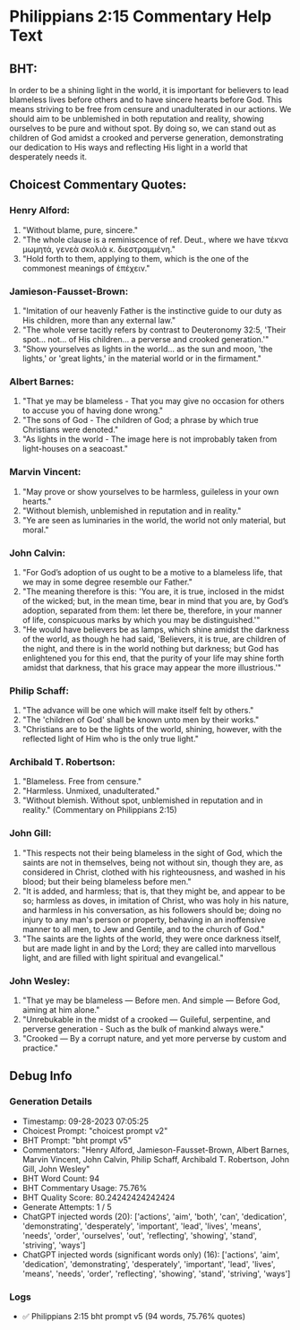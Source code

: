 # Philippians 2:15 Commentary Help Text

## BHT:
In order to be a shining light in the world, it is important for believers to lead blameless lives before others and to have sincere hearts before God. This means striving to be free from censure and unadulterated in our actions. We should aim to be unblemished in both reputation and reality, showing ourselves to be pure and without spot. By doing so, we can stand out as children of God amidst a crooked and perverse generation, demonstrating our dedication to His ways and reflecting His light in a world that desperately needs it.

## Choicest Commentary Quotes:
### Henry Alford:
1. "Without blame, pure, sincere." 
2. "The whole clause is a reminiscence of ref. Deut., where we have τέκνα μωμητά, γενεὰ σκολιὰ κ. διεστραμμένη."
3. "Hold forth to them, applying to them, which is the one of the commonest meanings of ἐπέχειν."

### Jamieson-Fausset-Brown:
1. "Imitation of our heavenly Father is the instinctive guide to our duty as His children, more than any external law."
2. "The whole verse tacitly refers by contrast to Deuteronomy 32:5, 'Their spot... not... of His children... a perverse and crooked generation.'"
3. "Show yourselves as lights in the world... as the sun and moon, 'the lights,' or 'great lights,' in the material world or in the firmament."

### Albert Barnes:
1. "That ye may be blameless - That you may give no occasion for others to accuse you of having done wrong."
2. "The sons of God - The children of God; a phrase by which true Christians were denoted."
3. "As lights in the world - The image here is not improbably taken from light-houses on a seacoast."

### Marvin Vincent:
1. "May prove or show yourselves to be harmless, guileless in your own hearts."
2. "Without blemish, unblemished in reputation and in reality."
3. "Ye are seen as luminaries in the world, the world not only material, but moral."

### John Calvin:
1. "For God’s adoption of us ought to be a motive to a blameless life, that we may in some degree resemble our Father."
2. "The meaning therefore is this: 'You are, it is true, inclosed in the midst of the wicked; but, in the mean time, bear in mind that you are, by God’s adoption, separated from them: let there be, therefore, in your manner of life, conspicuous marks by which you may be distinguished.'"
3. "He would have believers be as lamps, which shine amidst the darkness of the world, as though he had said, 'Believers, it is true, are children of the night, and there is in the world nothing but darkness; but God has enlightened you for this end, that the purity of your life may shine forth amidst that darkness, that his grace may appear the more illustrious.'"

### Philip Schaff:
1. "The advance will be one which will make itself felt by others."
2. "The 'children of God' shall be known unto men by their works."
3. "Christians are to be the lights of the world, shining, however, with the reflected light of Him who is the only true light."

### Archibald T. Robertson:
1. "Blameless. Free from censure."
2. "Harmless. Unmixed, unadulterated."
3. "Without blemish. Without spot, unblemished in reputation and in reality."
(Commentary on Philippians 2:15)

### John Gill:
1. "This respects not their being blameless in the sight of God, which the saints are not in themselves, being not without sin, though they are, as considered in Christ, clothed with his righteousness, and washed in his blood; but their being blameless before men."
2. "It is added, and harmless; that is, that they might be, and appear to be so; harmless as doves, in imitation of Christ, who was holy in his nature, and harmless in his conversation, as his followers should be; doing no injury to any man's person or property, behaving in an inoffensive manner to all men, to Jew and Gentile, and to the church of God."
3. "The saints are the lights of the world, they were once darkness itself, but are made light in and by the Lord; they are called into marvellous light, and are filled with light spiritual and evangelical."


### John Wesley:
1. "That ye may be blameless — Before men. And simple — Before God, aiming at him alone."
2. "Unrebukable in the midst of a crooked — Guileful, serpentine, and perverse generation - Such as the bulk of mankind always were."
3. "Crooked — By a corrupt nature, and yet more perverse by custom and practice."


## Debug Info
### Generation Details
- Timestamp: 09-28-2023 07:05:25
- Choicest Prompt: "choicest prompt v2"
- BHT Prompt: "bht prompt v5"
- Commentators: "Henry Alford, Jamieson-Fausset-Brown, Albert Barnes, Marvin Vincent, John Calvin, Philip Schaff, Archibald T. Robertson, John Gill, John Wesley"
- BHT Word Count: 94
- BHT Commentary Usage: 75.76%
- BHT Quality Score: 80.24242424242424
- Generate Attempts: 1 / 5
- ChatGPT injected words (20):
	['actions', 'aim', 'both', 'can', 'dedication', 'demonstrating', 'desperately', 'important', 'lead', 'lives', 'means', 'needs', 'order', 'ourselves', 'out', 'reflecting', 'showing', 'stand', 'striving', 'ways']
- ChatGPT injected words (significant words only) (16):
	['actions', 'aim', 'dedication', 'demonstrating', 'desperately', 'important', 'lead', 'lives', 'means', 'needs', 'order', 'reflecting', 'showing', 'stand', 'striving', 'ways']

### Logs
- ✅ Philippians 2:15 bht prompt v5 (94 words, 75.76% quotes)